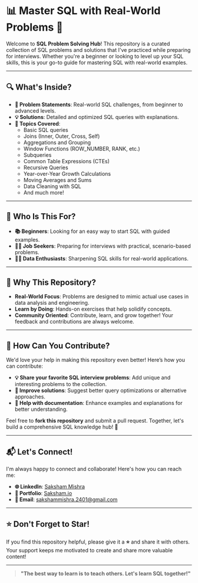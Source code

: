 # 📊 Master SQL with Real-World Problems 🚀

Welcome to **SQL Problem Solving Hub**! This repository is a curated collection of SQL problems and solutions that I've practiced while preparing for interviews. Whether you're a beginner or looking to level up your SQL skills, this is your go-to guide for mastering SQL with real-world examples.

---

## 🔍 What's Inside?

- **🧩 Problem Statements**: Real-world SQL challenges, from beginner to advanced levels.
- **💡 Solutions**: Detailed and optimized SQL queries with explanations.
- **🌟 Topics Covered**:
  - Basic SQL queries
  - Joins (Inner, Outer, Cross, Self)
  - Aggregations and Grouping
  - Window Functions (ROW_NUMBER, RANK, etc.)
  - Subqueries
  - Common Table Expressions (CTEs)
  - Recursive Queries
  - Year-over-Year Growth Calculations
  - Moving Averages and Sums
  - Data Cleaning with SQL
  - And much more!

---

## 🎯 Who Is This For?

- **📚 Beginners**: Looking for an easy way to start SQL with guided examples.
- **🧑‍💻 Job Seekers**: Preparing for interviews with practical, scenario-based problems.
- **👩‍💻 Data Enthusiasts**: Sharpening SQL skills for real-world applications.

---

## 🔑 Why This Repository?

- **Real-World Focus**: Problems are designed to mimic actual use cases in data analysis and engineering.
- **Learn by Doing**: Hands-on exercises that help solidify concepts.
- **Community Oriented**: Contribute, learn, and grow together! Your feedback and contributions are always welcome.

---

## 🤝 How Can You Contribute?

We'd love your help in making this repository even better! Here’s how you can contribute:

- **💡 Share your favorite SQL interview problems**: Add unique and interesting problems to the collection.
- **🚀 Improve solutions**: Suggest better query optimizations or alternative approaches.
- **📖 Help with documentation**: Enhance examples and explanations for better understanding.

Feel free to **fork this repository** and submit a pull request. Together, let's build a comprehensive SQL knowledge hub! 💪

---

## 📬 Let's Connect!

I'm always happy to connect and collaborate! Here's how you can reach me:

- **🌐 LinkedIn**: [Saksham Mishra](https://linkedin.com/in/sakshammishra)
- **💼 Portfolio**: [Saksham.io](https://saksham.io)
- **📧 Email**: [sakshammishra.2401@gmail.com](mailto:sakshammishra.2401@gmail.com)

---

## ⭐ Don't Forget to Star!

If you find this repository helpful, please give it a **⭐** and share it with others. Your support keeps me motivated to create and share more valuable content!

---

> **"The best way to learn is to teach others. Let's learn SQL together!"**
